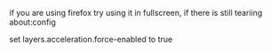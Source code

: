 if you are using firefox try using it in fullscreen, if there is still teariing
about:config

set layers.acceleration.force-enabled to true
